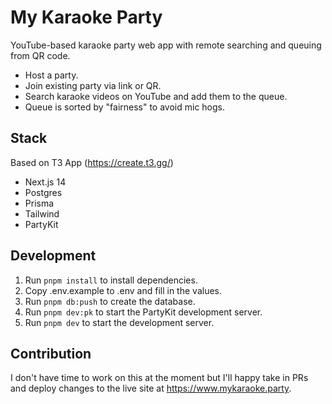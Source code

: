# My Karaoke Party

YouTube-based karaoke party web app with remote searching and queuing from QR code.

- Host a party.
- Join existing party via link or QR.
- Search karaoke videos on YouTube and add them to the queue.
- Queue is sorted by "fairness" to avoid mic hogs.

## Stack

Based on T3 App (https://create.t3.gg/)

- Next.js 14
- Postgres
- Prisma
- Tailwind
- PartyKit

## Development

1. Run `pnpm install` to install dependencies.
1. Copy .env.example to .env and fill in the values.
1. Run `pnpm db:push` to create the database.
1. Run `pnpm dev:pk` to start the PartyKit development server.
1. Run `pnpm dev` to start the development server.

## Contribution

I don't have time to work on this at the moment but I'll happy take in PRs and deploy changes to the live site at https://www.mykaraoke.party.